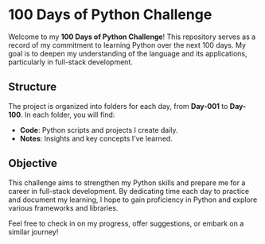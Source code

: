 # 100 Days of Python Challenge

Welcome to my **100 Days of Python Challenge**! This repository serves as a record of my commitment to learning Python over the next 100 days. My goal is to deepen my understanding of the language and its applications, particularly in full-stack development.

## Structure

The project is organized into folders for each day, from **Day-001** to **Day-100**. In each folder, you will find:

- **Code**: Python scripts and projects I create daily.
- **Notes**: Insights and key concepts I’ve learned.

## Objective

This challenge aims to strengthen my Python skills and prepare me for a career in full-stack development. By dedicating time each day to practice and document my learning, I hope to gain proficiency in Python and explore various frameworks and libraries.

Feel free to check in on my progress, offer suggestions, or embark on a similar journey!


